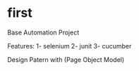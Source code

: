 # first
Base Automation Project

Features:
1- selenium
2- junit
3- cucumber

Design Patern with (Page Object Model)
